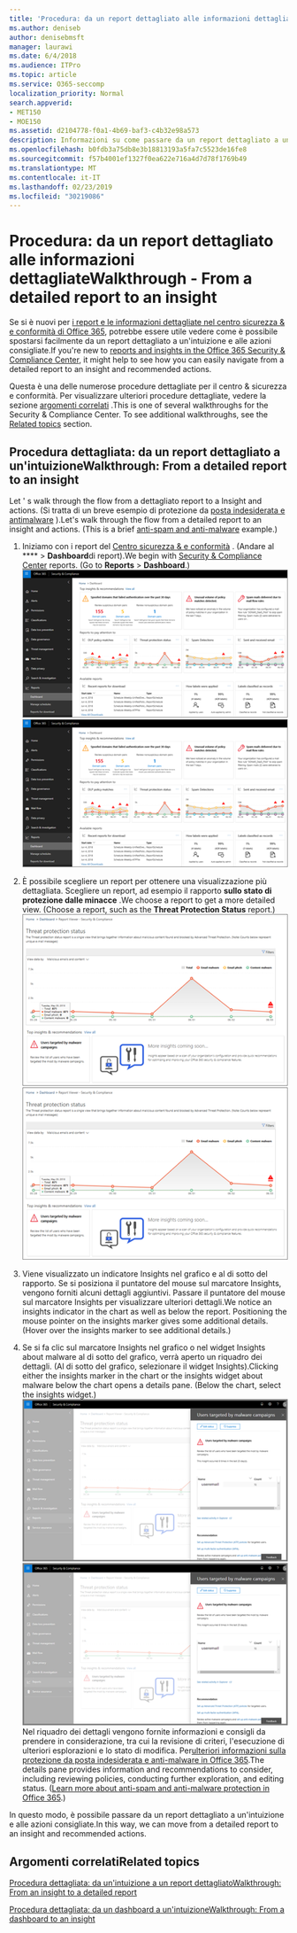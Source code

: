 ```yaml
---
title: 'Procedura: da un report dettagliato alle informazioni dettagliate'
ms.author: deniseb
author: denisebmsft
manager: laurawi
ms.date: 6/4/2018
ms.audience: ITPro
ms.topic: article
ms.service: O365-seccomp
localization_priority: Normal
search.appverid:
- MET150
- MOE150
ms.assetid: d2104778-f0a1-4b69-baf3-c4b32e98a573
description: Informazioni su come passare da un report dettagliato a un'intuizione con azioni consigliate nel centro &amp; sicurezza e conformità.
ms.openlocfilehash: b0fdb3a75db8e3b18813193a5fa7c5523de16fe8
ms.sourcegitcommit: f57b4001ef1327f0ea622e716a4d7d78f1769b49
ms.translationtype: MT
ms.contentlocale: it-IT
ms.lasthandoff: 02/23/2019
ms.locfileid: "30219086"
---
```

# <a name="walkthrough---from-a-detailed-report-to-an-insight"></a><span data-ttu-id="724d7-103">Procedura: da un report dettagliato alle informazioni dettagliate</span><span class="sxs-lookup"><span data-stu-id="724d7-103">Walkthrough - From a detailed report to an insight</span></span>

<span data-ttu-id="724d7-104">Se si è nuovi per [i report e le informazioni dettagliate nel centro sicurezza &amp; e conformità di Office 365](reports-and-insights-in-security-and-compliance.md), potrebbe essere utile vedere come è possibile spostarsi facilmente da un report dettagliato a un'intuizione e alle azioni consigliate.</span><span class="sxs-lookup"><span data-stu-id="724d7-104">If you're new to [reports and insights in the Office 365 Security &amp; Compliance Center](reports-and-insights-in-security-and-compliance.md), it might help to see how you can easily navigate from a detailed report to an insight and recommended actions.</span></span> 
  
<span data-ttu-id="724d7-p101">Questa è una delle numerose procedure dettagliate per il centro &amp; sicurezza e conformità. Per visualizzare ulteriori procedure dettagliate, vedere la sezione [argomenti correlati](#related-topics) .</span><span class="sxs-lookup"><span data-stu-id="724d7-p101">This is one of several walkthroughs for the Security &amp; Compliance Center. To see additional walkthroughs, see the [Related topics](#related-topics) section.</span></span> 
  
## <a name="walkthrough-from-a-detailed-report-to-an-insight"></a><span data-ttu-id="724d7-107">Procedura dettagliata: da un report dettagliato a un'intuizione</span><span class="sxs-lookup"><span data-stu-id="724d7-107">Walkthrough: From a detailed report to an insight</span></span>

<span data-ttu-id="724d7-p102">Let ' s walk through the flow from a dettagliato report to a Insight and actions. (Si tratta di un breve esempio di protezione da [posta indesiderata e antimalware](anti-spam-and-anti-malware-protection.md) ).</span><span class="sxs-lookup"><span data-stu-id="724d7-p102">Let's walk through the flow from a detailed report to an insight and actions. (This is a brief [anti-spam and anti-malware](anti-spam-and-anti-malware-protection.md) example.)</span></span> 
  
1. <span data-ttu-id="724d7-p103">Iniziamo con i report del [Centro sicurezza &amp; e conformità](https://protection.office.com) . (Andare al \*\*\*\* \> **Dashboard**di report).</span><span class="sxs-lookup"><span data-stu-id="724d7-p103">We begin with [Security &amp; Compliance Center](https://protection.office.com) reports. (Go to **Reports** \> **Dashboard**.) </span></span><br/><span data-ttu-id="724d7-112">![Nel centro sicurezza &amp; e conformità, andare al dashboard \> dei report](media/68f3bb7c-b4f7-4cca-904b-478643a93c94.png)</span><span class="sxs-lookup"><span data-stu-id="724d7-112">![In the Security &amp; Compliance Center, go to Reports \> Dashboard](media/68f3bb7c-b4f7-4cca-904b-478643a93c94.png)</span></span>
  
2. <span data-ttu-id="724d7-p104">È possibile scegliere un report per ottenere una visualizzazione più dettagliata. Scegliere un report, ad esempio il rapporto **sullo stato di protezione dalle minacce** .</span><span class="sxs-lookup"><span data-stu-id="724d7-p104">We choose a report to get a more detailed view. (Choose a report, such as the **Threat Protection Status** report.)</span></span><br/><span data-ttu-id="724d7-115">![Rapporto sullo stato di protezione dalle minacce che mostra informazioni dettagliate](media/f47d7dbd-816a-47ba-b8db-53919fbed192.png)</span><span class="sxs-lookup"><span data-stu-id="724d7-115">![Threat Protection Status report showing insights](media/f47d7dbd-816a-47ba-b8db-53919fbed192.png)</span></span>
  
3. <span data-ttu-id="724d7-p105">Viene visualizzato un indicatore Insights nel grafico e al di sotto del rapporto. Se si posiziona il puntatore del mouse sul marcatore Insights, vengono forniti alcuni dettagli aggiuntivi. Passare il puntatore del mouse sul marcatore Insights per visualizzare ulteriori dettagli.</span><span class="sxs-lookup"><span data-stu-id="724d7-p105">We notice an insights indicator in the chart as well as below the report. Positioning the mouse pointer on the insights marker gives some additional details. (Hover over the insights marker to see additional details.)</span></span>
    
4. <span data-ttu-id="724d7-p106">Se si fa clic sul marcatore Insights nel grafico o nel widget Insights about malware al di sotto del grafico, verrà aperto un riquadro dei dettagli. (Al di sotto del grafico, selezionare il widget Insights).</span><span class="sxs-lookup"><span data-stu-id="724d7-p106">Clicking either the insights marker in the chart or the insights widget about malware below the chart opens a details pane. (Below the chart, select the insights widget.)</span></span><br/><span data-ttu-id="724d7-121">![Dettagli per informazioni dettagliate su malware](media/2c8bccc5-ca4e-4bb9-ad4c-55fcee0535b7.png)</span><span class="sxs-lookup"><span data-stu-id="724d7-121">![Details for insights about malware](media/2c8bccc5-ca4e-4bb9-ad4c-55fcee0535b7.png)</span></span><br/><span data-ttu-id="724d7-p107">Nel riquadro dei dettagli vengono fornite informazioni e consigli da prendere in considerazione, tra cui la revisione di criteri, l'esecuzione di ulteriori esplorazioni e lo stato di modifica. Per[ulteriori informazioni sulla protezione da posta indesiderata e anti-malware in Office 365](anti-spam-and-anti-malware-protection.md).</span><span class="sxs-lookup"><span data-stu-id="724d7-p107">The details pane provides information and recommendations to consider, including reviewing policies, conducting further exploration, and editing status. ([Learn more about anti-spam and anti-malware protection in Office 365](anti-spam-and-anti-malware-protection.md).)</span></span>
    
<span data-ttu-id="724d7-124">In questo modo, è possibile passare da un report dettagliato a un'intuizione e alle azioni consigliate.</span><span class="sxs-lookup"><span data-stu-id="724d7-124">In this way, we can move from a detailed report to an insight and recommended actions.</span></span> 
  
## <a name="related-topics"></a><span data-ttu-id="724d7-125">Argomenti correlati</span><span class="sxs-lookup"><span data-stu-id="724d7-125">Related topics</span></span>

[<span data-ttu-id="724d7-126">Procedura dettagliata: da un'intuizione a un report dettagliato</span><span class="sxs-lookup"><span data-stu-id="724d7-126">Walkthrough: From an insight to a detailed report</span></span>](from-an-insight-to-a-detailed-report.md)
  
[<span data-ttu-id="724d7-127">Procedura dettagliata: da un dashboard a un'intuizione</span><span class="sxs-lookup"><span data-stu-id="724d7-127">Walkthrough: From a dashboard to an insight</span></span>](from-a-dashboard-to-an-insight.md)
  

